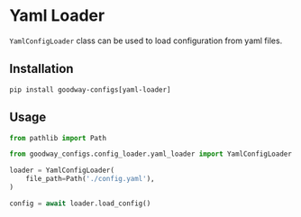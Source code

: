 # Yaml Loader

`YamlConfigLoader` class can be used to load configuration from yaml files.

## Installation

`pip install goodway-configs[yaml-loader]`

## Usage

```python
from pathlib import Path

from goodway_configs.config_loader.yaml_loader import YamlConfigLoader

loader = YamlConfigLoader(
    file_path=Path('./config.yaml'),
)

config = await loader.load_config()
```
